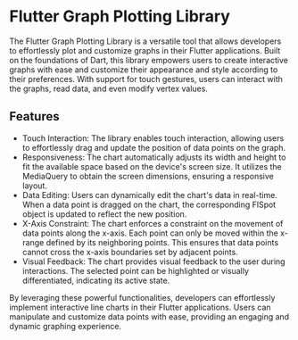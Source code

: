 # Flutter Graph Plotting Library

The Flutter Graph Plotting Library is a versatile tool that allows developers to effortlessly plot and customize graphs in their Flutter applications. Built on the foundations of Dart, this library empowers users to create interactive graphs with ease and customize their appearance and style according to their preferences. With support for touch gestures, users can interact with the graphs, read data, and even modify vertex values.

## Features

- Touch Interaction: The library enables touch interaction, allowing users to effortlessly drag and update the position of data points on the graph.
- Responsiveness: The chart automatically adjusts its width and height to fit the available space based on the device's screen size. It utilizes the MediaQuery to obtain the screen dimensions, ensuring a responsive layout.
- Data Editing: Users can dynamically edit the chart's data in real-time. When a data point is dragged on the chart, the corresponding FlSpot object is updated to reflect the new position.
- X-Axis Constraint: The chart enforces a constraint on the movement of data points along the x-axis. Each point can only be moved within the x-range defined by its neighboring points. This ensures that data points cannot cross the x-axis boundaries set by adjacent points.
- Visual Feedback: The chart provides visual feedback to the user during interactions. The selected point can be highlighted or visually differentiated, indicating its active state.

By leveraging these powerful functionalities, developers can effortlessly implement interactive line charts in their Flutter applications. Users can manipulate and customize data points with ease, providing an engaging and dynamic graphing experience.
